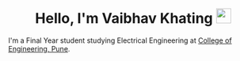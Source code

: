 	
<h1 align="center">Hello, I'm Vaibhav Khating <img src="https://raw.githubusercontent.com/MartinHeinz/MartinHeinz/master/wave.gif" width="30px"></h1>

I'm a Final Year student studying Electrical Engineering at <a href="https://www.coep.org.in/"> College of Engineering, Pune</a>. 
</h3>
